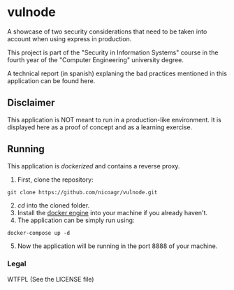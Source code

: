 # vulnode
A showcase of two security considerations that need to be taken into account when using express in production.

This project is part of the "Security in Information Systems" course in the fourth year of the "Computer Engineering" university degree.

A technical report (in spanish) explaning the bad practices mentioned in this application can be found here.

## Disclaimer

This application is NOT meant to run in a production-like environment. It is displayed here as a proof of concept and as a learning exercise.

## Running

This application is _dockerized_ and contains a reverse proxy.

1. First, clone the repository:
```
git clone https://github.com/nicoagr/vulnode.git
```
2. _cd_ into the cloned folder.
3. Install the [docker engine](https://docs.docker.com/engine/install/) into your machine if you already haven't.
4. The application can be simply run using:
```
docker-compose up -d
```
5. Now the application will be running in the port 8888 of your machine.


### Legal

WTFPL (See the LICENSE file)
